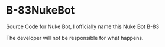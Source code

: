 # B-83NukeBot
Source Code for Nuke Bot, I officially name this Nuke Bot B-83

The developer will not be responsible for what happens.
